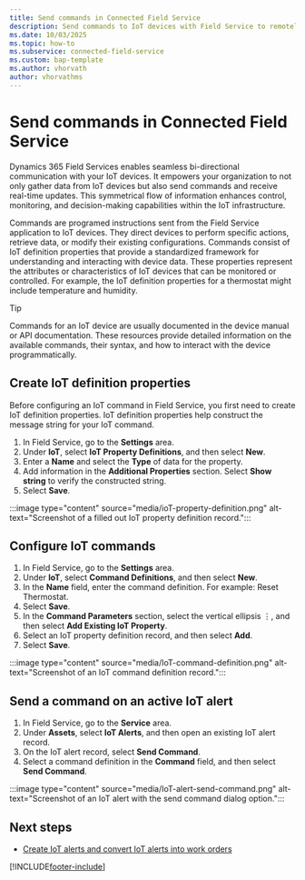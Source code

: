 ```yaml
---
title: Send commands in Connected Field Service
description: Send commands to IoT devices with Field Service to remotely control them.
ms.date: 10/03/2025
ms.topic: how-to
ms.subservice: connected-field-service
ms.custom: bap-template
ms.author: vhorvath
author: vhorvathms
---
```


# Send commands in Connected Field Service

Dynamics 365 Field Services enables seamless bi-directional communication with your IoT devices. It empowers your organization to not only gather data from IoT devices but also send commands and receive real-time updates. This symmetrical flow of information enhances control, monitoring, and decision-making capabilities within the IoT infrastructure.

Commands are programed instructions sent from the Field Service application to IoT devices. They direct devices to perform specific actions, retrieve data, or modify their existing configurations. Commands consist of IoT definition properties that provide a standardized framework for understanding and interacting with device data. These properties represent the attributes or characteristics of IoT devices that can be monitored or controlled. For example, the IoT definition properties for a thermostat might include temperature and humidity.

> [!TIP]
> Commands for an IoT device are usually documented in the device manual or API documentation. These resources provide detailed information on the available commands, their syntax, and how to interact with the device programmatically.

## Create IoT definition properties

Before configuring an IoT command in Field Service, you first need to create IoT definition properties. IoT definition properties help construct the message string for your IoT command.

1. In Field Service, go to the **Settings** area.
1. Under **IoT**, select **IoT Property Definitions**, and then select **New**.
1. Enter a **Name** and select the **Type** of data for the property.
1. Add information in the **Additional Properties** section. Select **Show string** to verify the constructed string.
1. Select **Save**.

:::image type="content" source="media/ioT-property-definition.png" alt-text="Screenshot of a filled out IoT property definition record.":::

## Configure IoT commands

1. In Field Service, go to the **Settings** area.
1. Under **IoT**, select **Command Definitions**, and then select **New**.
1. In the **Name** field, enter the command definition. For example: Reset Thermostat.
1. Select **Save**.
1. In the **Command Parameters** section, select the vertical ellipsis &vellip;, and then select **Add Existing IoT Property**.
1. Select an IoT property definition record, and then select **Add**.
1. Select **Save**.

:::image type="content" source="media/IoT-command-definition.png" alt-text="Screenshot of an IoT command definition record.":::

## Send a command on an active IoT alert

1. In Field Service, go to the **Service** area.
1. Under **Assets**, select **IoT Alerts**, and then open an existing IoT alert record.
1. On the IoT alert record, select **Send Command**.
1. Select a command definition in the **Command** field, and then select **Send Command**.

:::image type="content" source="media/IoT-alert-send-command.png" alt-text="Screenshot of an IoT alert with the send command dialog option.":::

## Next steps

- [Create IoT alerts and convert IoT alerts into work orders](cfs-iot-alerts.md)

[!INCLUDE[footer-include](../includes/footer-banner.md)]
